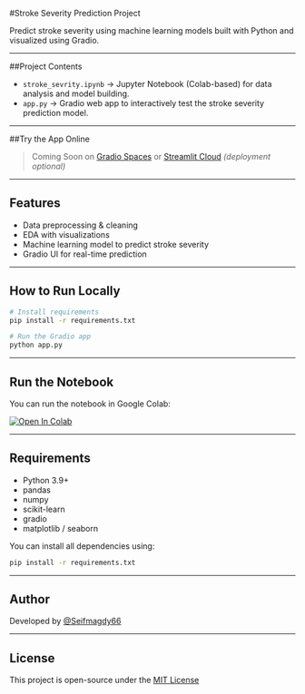#Stroke Severity Prediction Project

Predict stroke severity using machine learning models built with Python and visualized using Gradio.

---

##Project Contents

- `stroke_sevrity.ipynb` → Jupyter Notebook (Colab-based) for data analysis and model building.
- `app.py` → Gradio web app to interactively test the stroke severity prediction model.

---

##Try the App Online

> Coming Soon on [Gradio Spaces](https://huggingface.co/spaces) or [Streamlit Cloud](https://share.streamlit.io/) *(deployment optional)*

---

##  Features

-  Data preprocessing & cleaning  
- EDA with visualizations  
-  Machine learning model to predict stroke severity  
- Gradio UI for real-time prediction

---

##  How to Run Locally

```bash
# Install requirements
pip install -r requirements.txt

# Run the Gradio app
python app.py
```

---

##  Run the Notebook

You can run the notebook in Google Colab:

[![Open In Colab](https://colab.research.google.com/assets/colab-badge.svg)](https://colab.research.google.com/github/Drink1water1/stroke_severity_project/blob/main/stroke_sevrity.ipynb)

---

## Requirements

- Python 3.9+
- pandas
- numpy
- scikit-learn
- gradio
- matplotlib / seaborn

You can install all dependencies using:

```bash
pip install -r requirements.txt
```

---

## Author

 Developed by [@Seifmagdy66](https://github.com/SeifMagdy66)

---

## License

This project is open-source under the [MIT License](LICENSE)
